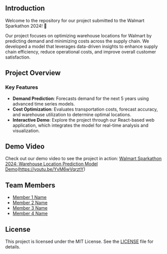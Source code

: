 ## Introduction

Welcome to the repository for our project submitted to the Walmart Sparkathon 2024! 🚀

Our project focuses on optimizing warehouse locations for Walmart by predicting demand and minimizing costs across the supply chain. We developed a model that leverages data-driven insights to enhance supply chain efficiency, reduce operational costs, and improve overall customer satisfaction.

## Project Overview

### Key Features
- **Demand Prediction**: Forecasts demand for the next 5 years using advanced time series models.
- **Cost Optimization**: Evaluates transportation costs, forecast accuracy, and warehouse utilization to determine optimal locations.
- **Interactive Demo**: Explore the project through our React-based web application, which integrates the model for real-time analysis and visualization.

## Demo Video

Check out our demo video to see the project in action: [Walmart Sparkathon 2024: Warehouse Location Prediction Model Demo](#)(https://youtu.be/YvM6wVqrztY)

## Team Members

- [Member 1 Name](https://github.com/[GitHubUsername1])
- [Member 2 Name](https://github.com/[GitHubUsername2])
- [Member 3 Name](https://github.com/[GitHubUsername3])
- [Member 4 Name](https://github.com/[GitHubUsername4])

## License

This project is licensed under the MIT License. See the [LICENSE](LICENSE) file for details.
